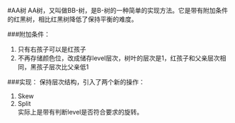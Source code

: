 #AA树
AA树，又叫做BB-树，是B-树的一种简单的实现方法。它是带有附加条件的红黑树，相比红黑树降低了保持平衡的难度。

###附加条件：   
1. 只有右孩子可以是红孩子
2. 不再存储颜色位，改成储存level层次，树叶的层次是1，红孩子和父亲层次相同，黑孩子层次比父亲低1

###实现：
保持层次结构，引入了两个新的操作：   
1. Skew   
2. Split   
实际上是带有判断level是否符合要求的旋转。